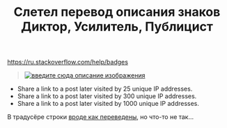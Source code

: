 ﻿---
title: "Слетел перевод описания знаков Диктор, Усилитель, Публицист"
se.owner.user_id: 15479
se.owner.display_name: "Suvitruf says Reinstate Monica"
se.owner.link: "https://ru.meta.stackoverflow.com/users/15479/suvitruf-says-reinstate-monica"
se.link: "https://ru.meta.stackoverflow.com/questions/9912/%d0%a1%d0%bb%d0%b5%d1%82%d0%b5%d0%bb-%d0%bf%d0%b5%d1%80%d0%b5%d0%b2%d0%be%d0%b4-%d0%be%d0%bf%d0%b8%d1%81%d0%b0%d0%bd%d0%b8%d1%8f-%d0%b7%d0%bd%d0%b0%d0%ba%d0%be%d0%b2-%d0%94%d0%b8%d0%ba%d1%82%d0%be%d1%80-%d0%a3%d1%81%d0%b8%d0%bb%d0%b8%d1%82%d0%b5%d0%bb%d1%8c-%d0%9f%d1%83%d0%b1%d0%bb%d0%b8%d1%86%d0%b8%d1%81%d1%82"
se.question_id: 9912
se.post_type: question
se.score: 5
---
<p><a href="https://ru.stackoverflow.com/help/badges">https://ru.stackoverflow.com/help/badges</a></p>

<blockquote>
  <p><a href="https://i.stack.imgur.com/afnOn.png" rel="nofollow noreferrer"><img src="https://i.stack.imgur.com/afnOn.png" alt="введите сюда описание изображения"></a></p>
</blockquote>

<ul>
<li>Share a link to a post later visited by 25 unique IP addresses.</li>
<li>Share a link to a post later visited by 300 unique IP addresses.</li>
<li>Share a link to a post later visited by 1000 unique IP addresses.</li>
</ul>

<p>В традусёре строки <a href="https://ru.traducir.win/filters?sourceRegex=Share%20a%20link%20to%20a%20post%20later%20visited%20by" rel="nofollow noreferrer">вроде как переведены</a>, но что-то не так...</p>
